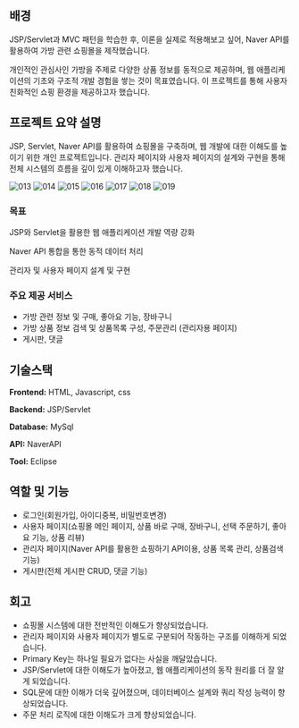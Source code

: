 ## 배경

JSP/Servlet과 MVC 패턴을 학습한 후, 이론을 실제로 적용해보고 싶어, Naver API를 활용하여 가방 관련 쇼핑몰을 제작했습니다. 

개인적인 관심사인 가방을 주제로 다양한 상품 정보를 동적으로 제공하며, 웹 애플리케이션의 기초와 구조적 개발 경험을 쌓는 것이 목표였습니다. 이 프로젝트를 통해 사용자 친화적인 쇼핑 환경을 제공하고자 했습니다.

## 프로젝트 요약 설명

JSP, Servlet, Naver API를 활용하여 쇼핑몰을 구축하며, 웹 개발에 대한 이해도를 높이기 위한 개인 프로젝트입니다. 관리자 페이지와 사용자 페이지의 설계와 구현을 통해 전체 시스템의 흐름을 깊이 있게 이해하고자 했습니다.

![013](https://github.com/user-attachments/assets/e1feb38c-2b6c-4bf2-a34a-7adf7aaedc50)
![014](https://github.com/user-attachments/assets/b15e52aa-0512-40cf-9645-caaee3f53f81)
![015](https://github.com/user-attachments/assets/9e7788e0-fed9-4166-aa4d-9e37bcb92cdb)
![016](https://github.com/user-attachments/assets/c9ba3807-d90d-4125-8ddd-e74da24c8954)
![017](https://github.com/user-attachments/assets/436b92a1-1a98-4e37-b525-e805d336538b)
![018](https://github.com/user-attachments/assets/3b34ccf2-f626-45a3-9103-318192b982b1)
![019](https://github.com/user-attachments/assets/fc51ba06-ebec-4821-aab4-1335178187f8)


### 목표

JSP와 Servlet을 활용한 웹 애플리케이션 개발 역량 강화

Naver API 통합을 통한 동적 데이터 처리

관리자 및 사용자 페이지 설계 및 구현

### 주요 제공 서비스

- 가방 관련 정보 및 구매, 좋아요 기능, 장바구니
- 가방 상품 정보 검색 및 상품목록 구성, 주문관리 (관리자용 페이지)
- 게시판, 댓글

## 기술스택

**Frontend:** HTML, Javascript, css

**Backend:** JSP/Servlet

**Database:** MySql

**API:** NaverAPI

**Tool:** Eclipse

## 역할 및 기능

- 로그인(회원가입, 아이디중복, 비밀번호변경)
- 사용자 페이지(쇼핑몰 메인 페이지, 상품 바로 구매, 장바구니, 선택 주문하기, 좋아요 기능, 상품 리뷰)
- 관리자 페이지(Naver API를 활용한 쇼핑하기 API이용, 상품 목록 관리, 상품검색 기능)
- 게시판(전체 게시판 CRUD, 댓글 기능)

## 회고

- 쇼핑몰 시스템에 대한 전반적인 이해도가 향상되었습니다.
- 관리자 페이지와 사용자 페이지가 별도로 구분되어 작동하는 구조를 이해하게 되었습니다.
- Primary Key는 하나일 필요가 없다는 사실을 깨달았습니다.
- JSP/Servlet에 대한 이해도가 높아졌고, 웹 애플리케이션의 동작 원리를 더 잘 알게 되었습니다.
- SQL문에 대한 이해가 더욱 깊어졌으며, 데이터베이스 설계와 쿼리 작성 능력이 향상되었습니다.
- 주문 처리 로직에 대한 이해도가 크게 향상되었습니다.
